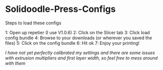 # Solidoodle-Press-Configs


Steps to load these configs

1: Open up repetier (I use V1.0.6)
2: Click on the Slicer tab
3: Click load config bundle
4: Browse to your downloads (or wherever you saved the files)
5: Click on the config bundle
6: Hit ok
7: Enjoy your printing!

*I have not yet perfectly calibrated my settings and there are some issues with extrusion multipliers and first layer width, so feel free to mess around with them*
